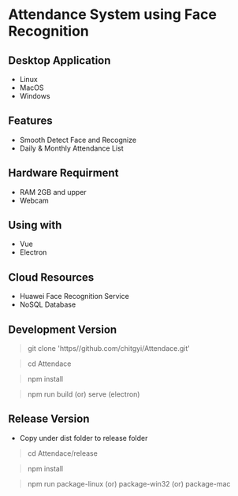 # Attendance System using Face Recognition
## Desktop Application
- Linux
- MacOS
- Windows
## Features
- Smooth Detect Face and Recognize
- Daily & Monthly Attendance List
## Hardware Requirment
- RAM 2GB and upper
- Webcam
## Using with
- Vue
- Electron
## Cloud Resources
- Huawei Face Recognition Service
- NoSQL Database
## Development Version
> git clone 'https//github.com/chitgyi/Attendace.git'

> cd Attendace

> npm install

> npm run build (or) serve (electron)

## Release Version
- Copy under dist folder to release folder

> cd Attendace/release

> npm install

> npm run package-linux (or) package-win32 (or) package-mac